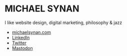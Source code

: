 # MICHAEL SYNAN
I like website design, digital marketing, philosophy & jazz

- [michaelsynan.com](https://michaelsynan.com) <br />
- [LinkedIn](https://www.linkedin.com/in/hellomichaelsynan) <br />
- [Twitter](https://twitter.com/0x_forest) <br />
- [Mastodon](https://mstdn.social/@letsbecomehuman) <br />

